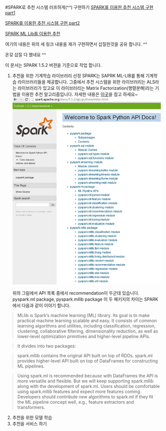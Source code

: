 #SPARK로 추천 시스템 러프하게(^^) 구현하기 
[SPARK를 이용한 추천 시스템 구현 part1](https://www.codementor.io/spark/tutorial/building-a-recommender-with-apache-spark-python-example-app-part1)

[SPARK를 이용한 추천 시스템 구현 part2](https://www.codementor.io/spark/tutorial/building-a-recommender-with-apache-spark-python-example-app-part2)

[SPARK ML Lib를 이용한 추천](https://github.com/databricks/spark-training/blob/master/website/movie-recommendation-with-mllib.md)

여기의 내용은 위의 세 링크 내용을 제가 구현하면서 삽질한것을 공유 합니다. ^^ 

온갖 삽질 다 했네요 ^^ 

이 문서는 SPARK 1.5.2 버젼을 기준으로 작업 합니다. 

1. 추천을 위한 기계학습 라이브러리 선정
	SPARK는 SAPRK ML-LIB를 통해 기계학습 라이브러리들을 제공합니다. 
    그중에서 추천 시스템을 위한 라이브러리는 ALS라는 라이브러리가 있고요 
    이 라이브러리는 Matrix Factorization(행렬분해)라는 기법을 이용한 추천 알고리즘입니다. 
    자세한 내용은 [이곳](http://rosaec.snu.ac.kr/meet/file/20120728b.pdf)을 참고 하세요~ 
    <img src="./img/spark_apis.jpg">
    
    위의 그림에서 API 목록 중에서 recommendation이 두군데 있습니다. 
    pyspark.ml package, pyspark.mllib package 
    이 두 패키지의 차이는 SPARK 에서 다음과 같이 이야기 합니다. 

>MLlib is Spark’s machine learning (ML) library. Its goal is to make practical machine learning scalable and easy. It consists of common learning algorithms and utilities, including classification, regression, clustering, collaborative filtering, dimensionality reduction, as well as lower-level optimization primitives and higher-level pipeline APIs.

>It divides into two packages:

>spark.mllib contains the original API built on top of RDDs.
spark.ml provides higher-level API built on top of DataFrames for constructing ML pipelines.

>Using spark.ml is recommended because with DataFrames the API is more versatile and flexible. But we will keep supporting spark.mllib along with the development of spark.ml. Users should be comfortable using spark.mllib features and expect more features coming. Developers should contribute new algorithms to spark.ml if they fit the ML pipeline concept well, e.g., feature extractors and transformers.


    
    
2. 추천을 위한 모델 학습
3. 추천을 서비스 하기 